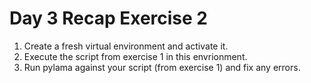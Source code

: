 # Day 3 Recap Exercise 2

1. Create a fresh virtual environment and activate it.
2. Execute the script from exercise 1 in this envrionment.
3. Run pylama against your script (from exercise 1) and fix any errors.
